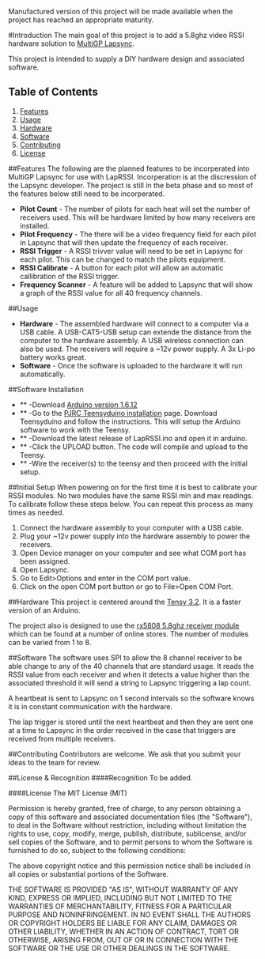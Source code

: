 Manufactured version of this project will be made available when the project has reached an appropriate maturity.

#Introduction
The main goal of this project is to add a 5.8ghz video RSSI hardware solution to [MultiGP Lapsync](https://www.facebook.com/groups/FPVRaceTimer/). 

This project is intended to supply a DIY hardware design and associated software. 

## Table of Contents
1. [Features](#features)
2. [Usage](#usage)
3. [Hardware](#hardware)
4. [Software](#software)
5. [Contributing](#contributing)
6. [License](#license)


##Features
The following are the planned features to be incorperated into MultiGP Lapsync for use with LapRSSI. Incorperation is at the discression of the Lapsync developer. The project is still in the beta phase and so most of the features below still need to be incorperated.

- **Pilot Count** - The number of pilots for each heat will set the number of receivers used. This will be hardware limited by how many receivers are installed.
- **Pilot Frequency** - The there will be a video frequency field for each pilot in Lapsync that will then update the frequency of each receiver.
- **RSSI Trigger** - A RSSI trivver value will need to be set in Lapsync for each pilot. This can be changed to match the pilots equipment.
- **RSSI Calibrate** - A button for each pilot will allow an automatic callibration of the RSSI trigger.
- **Frequency Scanner** - A feature will be added to Lapsync that will show a graph of the RSSI value for all 40 frequency channels. 

##Usage

- **Hardware** - The assembled hardware will connect to a computer via a USB cable. A USB-CAT5-USB setup can extende the distance from the computer to the hardware assembly. A USB wireless connection can also be used.
  The receivers will require a ~12v power supply. A 3x Li-po battery works great.
- **Software** - Once the software is uploaded to the hardware it will run automatically.


##Software Installation
- ** -Download [Arduino version 1.6.12](https://www.arduino.cc/en/Main/OldSoftwareReleases#previous)
- ** -Go to the [PJRC Teensyduino installation](http://www.pjrc.com/teensy/td_download.html) page. Download Teensyduino and follow the instructions. This will setup the Arduino software to work with the Teensy.
- ** -Download the latest release of LapRSSI.ino and open it in arduino.
- ** -Click the UPLOAD button. The code will compile and upload to the Teensy.
- ** -Wire the receiver(s) to the teensy and then proceed with the initial setup.


##Initial Setup
When powering on for the first time it is best to calibrate your RSSI modules. No two modules have the same RSSI min and max readings. To calibrate follow these steps below. You can repeat this process as many times as needed.

1. Connect the hardware assembly to your computer with a USB cable.
2. Plug your ~12v power supply into the hardware assembly to power the receivers.
3. Open Device manager on your computer and see what COM port has been assigned.
4. Open Lapsync.
5. Go to Edit>Options and enter in the COM port value.
6. Click on the open COM port button or go to File>Open COM Port.

##Hardware
This project is centered around the [Tensy 3.2](https://www.pjrc.com/store/teensy32.html). It is a faster version of an Arduino.

The project also is designed to use the [rx5808 5.8ghz receiver module](https://www.foxtechfpv.com/product/5.8G%20modules/rx5808/RX5808-Spec-V1.pdf) which can be found at a number of online stores. The number of modules can be varied from 1 to 8.

##Software
The software uses SPI to allow the 8 channel receiver to be able change to any of the 40 channels that are standard usage. It reads the RSSI value from each receiver and when it detects a value higher than the associated threshold it will send a string to Lapsync triggering a lap count.

A heartbeat is sent to Lapsync on 1 second intervals so the software knows it is in constant communication with the hardware.

The lap trigger is stored until the next heartbeat and then they are sent one at a time to Lapsync in the order received in the case that triggers are received from multiple receivers.

##Contributing
Contributors are welcome. We ask that you submit your ideas to the team for review.


##License & Recognition
####Recognition
To be added.

####License
The MIT License (MIT)

Permission is hereby granted, free of charge, to any person obtaining a copy
of this software and associated documentation files (the "Software"), to deal
in the Software without restriction, including without limitation the rights
to use, copy, modify, merge, publish, distribute, sublicense, and/or sell
copies of the Software, and to permit persons to whom the Software is
furnished to do so, subject to the following conditions:

The above copyright notice and this permission notice shall be included in all
copies or substantial portions of the Software.

THE SOFTWARE IS PROVIDED "AS IS", WITHOUT WARRANTY OF ANY KIND, EXPRESS OR
IMPLIED, INCLUDING BUT NOT LIMITED TO THE WARRANTIES OF MERCHANTABILITY,
FITNESS FOR A PARTICULAR PURPOSE AND NONINFRINGEMENT. IN NO EVENT SHALL THE
AUTHORS OR COPYRIGHT HOLDERS BE LIABLE FOR ANY CLAIM, DAMAGES OR OTHER
LIABILITY, WHETHER IN AN ACTION OF CONTRACT, TORT OR OTHERWISE, ARISING FROM,
OUT OF OR IN CONNECTION WITH THE SOFTWARE OR THE USE OR OTHER DEALINGS IN THE
SOFTWARE.
